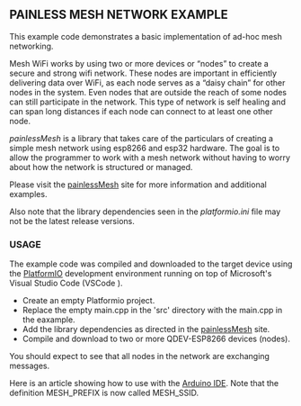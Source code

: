 ## PAINLESS MESH NETWORK EXAMPLE

This example code demonstrates a basic implementation of ad-hoc mesh networking. 

Mesh WiFi works by using two or more devices or “nodes” to create a secure and strong wifi network. These nodes are important in efficiently delivering data over WiFi, as each node serves as a “daisy chain” for other nodes in the system. Even nodes that are outside the reach of some nodes can still participate in the network. This type of network is self healing and can span long distances if each node can connect to at least one other node.

*painlessMesh* is a library that takes care of the particulars of creating a simple mesh network using esp8266 and esp32 hardware. The goal is to allow the programmer to work with a mesh network without having to worry about how the network is structured or managed.

Please visit the [painlessMesh](https://gitlab.com/painlessMesh/painlessMesh) site for more information and additional examples.

Also note that the library dependencies seen in the *platformio.ini* file may not be the latest release versions. 

### USAGE
The example code was compiled and downloaded to the target device using the [PlatformIO](https://platformio.org/) development environment running on top of Microsoft's Visual Studio Code (VSCode ).
- Create an empty Platformio project.
- Replace the empty main.cpp in the 'src' directory with the main.cpp in the eaxample.
- Add the library dependencies as directed in the [painlessMesh](https://gitlab.com/painlessMesh/painlessMesh) site.
- Compile and download to two or more QDEV-ESP8266 devices (nodes).

You should expect to see that all nodes in the network are exchanging messages.

Here is an article showing how to use with the [Arduino IDE](https://microcontrollerslab.com/esp-mesh-esp32-esp8266-painlessmesh-tutorial/). Note that the definition MESH_PREFIX is now called MESH_SSID.
